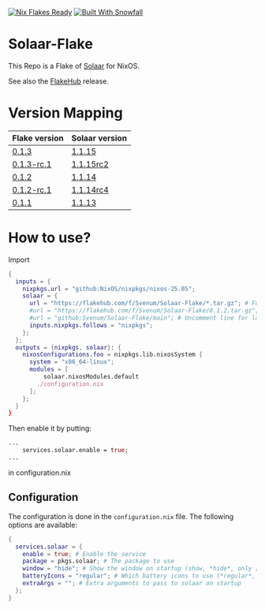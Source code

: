 <a href="https://nixos.wiki/wiki/Flakes" target="_blank"><img alt="Nix Flakes Ready" src="https://img.shields.io/static/v1?logo=nixos&logoColor=d8dee9&label=Nix%20Flakes&labelColor=5e81ac&message=Ready&color=d8dee9&style=for-the-badge"></a>
<a href="https://github.com/snowfallorg/lib" target="_blank"><img alt="Built With Snowfall" src="https://img.shields.io/static/v1?logoColor=d8dee9&label=Built%20With&labelColor=5e81ac&message=Snowfall&color=d8dee9&style=for-the-badge"></a>

# Solaar-Flake
This Repo is a Flake of [Solaar](https://github.com/pwr-Solaar/Solaar) for NixOS.

See also the [FlakeHub](https://flakehub.com/flake/Svenum/Solaar-Flake) release.

# Version Mapping

|Flake version|Solaar version|
|-|-|
|[0.1.3](https://github.com/Svenum/Solaar-Flake/releases/tag/0.1.3)|[1.1.15](https://github.com/pwr-Solaar/Solaar/releases/tag/1.1.15)|
|[0.1.3-rc.1](https://github.com/Svenum/Solaar-Flake/releases/tag/0.1.3-rc.1)|[1.1.15rc2](https://github.com/pwr-Solaar/Solaar/releases/tag/1.1.15rc2)|
|[0.1.2](https://github.com/Svenum/Solaar-Flake/releases/tag/0.1.2)|[1.1.14](https://github.com/pwr-Solaar/Solaar/releases/tag/1.1.14)|
|[0.1.2-rc.1](https://github.com/Svenum/Solaar-Flake/releases/tag/0.1.2-rc.1)|[1.1.14rc4](https://github.com/pwr-Solaar/Solaar/releases/tag/1.1.14rc4)|
|[0.1.1](https://github.com/Svenum/Solaar-Flake/releases/tag/0.1.1)|[1.1.13](https://github.com/pwr-Solaar/Solaar/releases/tag/1.1.13)|

# How to use?

Import
```nix
{
  inputs = {
    nixpkgs.url = "github:NixOS/nixpkgs/nixos-25.05";
    solaar = {
      url = "https://flakehub.com/f/Svenum/Solaar-Flake/*.tar.gz"; # For latest stable version
      #url = "https://flakehub.com/f/Svenum/Solaar-Flake/0.1.2.tar.gz"; # uncomment line for solaar version 1.1.14
      #url = "github:Svenum/Solaar-Flake/main"; # Uncomment line for latest unstable version
      inputs.nixpkgs.follows = "nixpkgs";
    };
  };
  outputs = {nixpkgs, solaar}: {
    nixosConfigurations.foo = nixpkgs.lib.nixosSystem {
      system = "x86_64-linux";
      modules = [
          solaar.nixosModules.default
        ./configuration.nix
      ];
    };
  }
}
```
Then enable it by putting:
```nix
...
    services.solaar.enable = true;
...
```
in configuration.nix

## Configuration

The configuration is done in the `configuration.nix` file. The following options are available:

```nix
{
  services.solaar = {
    enable = true; # Enable the service
    package = pkgs.solaar; # The package to use
    window = "hide"; # Show the window on startup (show, *hide*, only [window only])
    batteryIcons = "regular"; # Which battery icons to use (*regular*, symbolic, solaar)
    extraArgs = ""; # Extra arguments to pass to solaar on startup
  };
}
```
